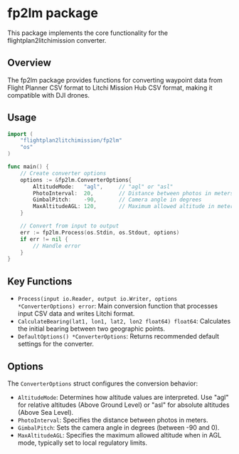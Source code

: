 # fp2lm package

This package implements the core functionality for the flightplan2litchimission converter.

## Overview

The fp2lm package provides functions for converting waypoint data from Flight Planner CSV format to Litchi Mission Hub CSV format, making it compatible with DJI drones.

## Usage

```go
import (
    "flightplan2litchimission/fp2lm"
    "os"
)

func main() {
    // Create converter options
    options := &fp2lm.ConverterOptions{
        AltitudeMode:   "agl",     // "agl" or "asl"
        PhotoInterval:  20,        // Distance between photos in meters
        GimbalPitch:    -90,       // Camera angle in degrees
        MaxAltitudeAGL: 120,       // Maximum allowed altitude in meters
    }

    // Convert from input to output
    err := fp2lm.Process(os.Stdin, os.Stdout, options)
    if err != nil {
        // Handle error
    }
}
```

## Key Functions

- `Process(input io.Reader, output io.Writer, options *ConverterOptions) error`: Main conversion function that processes input CSV data and writes Litchi format.
- `CalculateBearing(lat1, lon1, lat2, lon2 float64) float64`: Calculates the initial bearing between two geographic points.
- `DefaultOptions() *ConverterOptions`: Returns recommended default settings for the converter.

## Options

The `ConverterOptions` struct configures the conversion behavior:

- `AltitudeMode`: Determines how altitude values are interpreted. Use "agl" for relative altitudes (Above Ground Level) or "asl" for absolute altitudes (Above Sea Level).
- `PhotoInterval`: Specifies the distance between photos in meters.
- `GimbalPitch`: Sets the camera angle in degrees (between -90 and 0).
- `MaxAltitudeAGL`: Specifies the maximum allowed altitude when in AGL mode, typically set to local regulatory limits. 